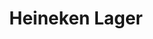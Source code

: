---
title: 'Heineken Lager'
type: 'EU'
description: 'Lorem ipsum dolor sit amet consectetur adipisicing elit. Obcaecati sint cumque voluptatem cupiditate odit corporis.'
price: 19
---